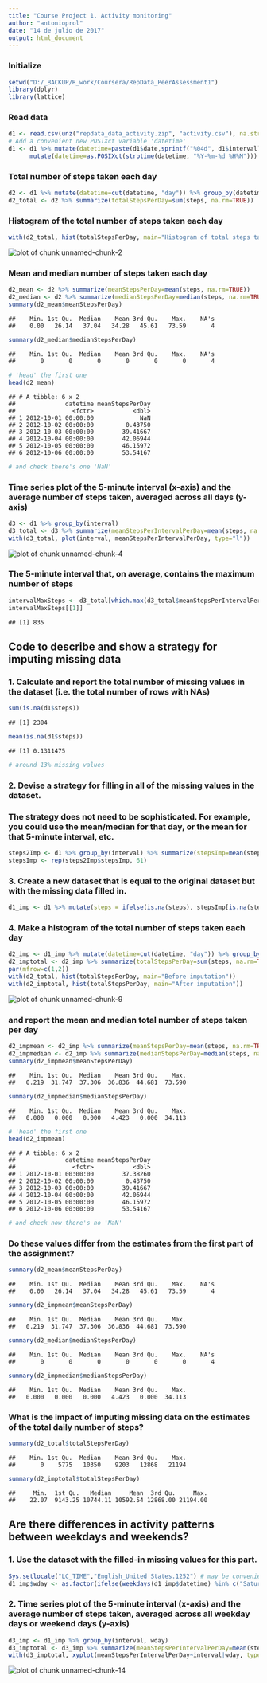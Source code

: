 ```yaml
---
title: "Course Project 1. Activity monitoring"
author: "antonioprol"
date: "14 de julio de 2017"
output: html_document
---
```




### Initialize

```r
setwd("D:/_BACKUP/R_work/Coursera/RepData_PeerAssessment1")
library(dplyr)
library(lattice)
```

### Read data

```r
d1 <- read.csv(unz("repdata_data_activity.zip", "activity.csv"), na.strings = "NA", stringsAsFactors = FALSE)
# Add a convenient new POSIXct variable 'datetime'
d1 <- d1 %>% mutate(datetime=paste(d1$date,sprintf("%04d", d1$interval),sep=" ")) %>%
      mutate(datetime=as.POSIXct(strptime(datetime, "%Y-%m-%d %H%M")))
```

### Total number of steps taken each day

```r
d2 <- d1 %>% mutate(datetime=cut(datetime, "day")) %>% group_by(datetime)
d2_total <- d2 %>% summarize(totalStepsPerDay=sum(steps, na.rm=TRUE))
```

### Histogram of the total number of steps taken each day

```r
with(d2_total, hist(totalStepsPerDay, main="Histogram of total steps taken each day"))
```

![plot of chunk unnamed-chunk-2](figure/unnamed-chunk-2-1.png)

### Mean and median number of steps taken each day

```r
d2_mean <- d2 %>% summarize(meanStepsPerDay=mean(steps, na.rm=TRUE))
d2_median <- d2 %>% summarize(medianStepsPerDay=median(steps, na.rm=TRUE))
summary(d2_mean$meanStepsPerDay)
```

```
##    Min. 1st Qu.  Median    Mean 3rd Qu.    Max.    NA's 
##    0.00   26.14   37.04   34.28   45.61   73.59       4
```

```r
summary(d2_median$medianStepsPerDay)
```

```
##    Min. 1st Qu.  Median    Mean 3rd Qu.    Max.    NA's 
##       0       0       0       0       0       0       4
```

```r
# 'head' the first one
head(d2_mean)
```

```
## # A tibble: 6 x 2
##              datetime meanStepsPerDay
##                <fctr>           <dbl>
## 1 2012-10-01 00:00:00             NaN
## 2 2012-10-02 00:00:00         0.43750
## 3 2012-10-03 00:00:00        39.41667
## 4 2012-10-04 00:00:00        42.06944
## 5 2012-10-05 00:00:00        46.15972
## 6 2012-10-06 00:00:00        53.54167
```

```r
# and check there's one 'NaN'
```

### Time series plot of the 5-minute interval (x-axis) and the average number of steps taken, averaged across all days (y-axis)

```r
d3 <- d1 %>% group_by(interval)
d3_total <- d3 %>% summarize(meanStepsPerIntervalPerDay=mean(steps, na.rm=TRUE))
with(d3_total, plot(interval, meanStepsPerIntervalPerDay, type="l"))
```

![plot of chunk unnamed-chunk-4](figure/unnamed-chunk-4-1.png)

### The 5-minute interval that, on average, contains the maximum number of steps

```r
intervalMaxSteps <- d3_total[which.max(d3_total$meanStepsPerIntervalPerDay),"interval"]
intervalMaxSteps[[1]]
```

```
## [1] 835
```

## Code to describe and show a strategy for imputing missing data
### 1. Calculate and report the total number of missing values in the dataset (i.e. the total number of rows with NAs)

```r
sum(is.na(d1$steps))
```

```
## [1] 2304
```

```r
mean(is.na(d1$steps))
```

```
## [1] 0.1311475
```

```r
# around 13% missing values
```

### 2. Devise a strategy for filling in all of the missing values in the dataset.
### The strategy does not need to be sophisticated. For example, you could use the mean/median for that day, or the mean for that 5-minute interval, etc.

```r
steps2Imp <- d1 %>% group_by(interval) %>% summarize(stepsImp=mean(steps, na.rm=TRUE))
stepsImp <- rep(steps2Imp$stepsImp, 61)
```

### 3. Create a new dataset that is equal to the original dataset but with the missing data filled in.

```r
d1_imp <- d1 %>% mutate(steps = ifelse(is.na(steps), stepsImp[is.na(steps)], steps))
```

### 4. Make a histogram of the total number of steps taken each day

```r
d2_imp <- d1_imp %>% mutate(datetime=cut(datetime, "day")) %>% group_by(datetime)
d2_imptotal <- d2_imp %>% summarize(totalStepsPerDay=sum(steps, na.rm=TRUE))
par(mfrow=c(1,2))
with(d2_total, hist(totalStepsPerDay, main="Before imputation"))
with(d2_imptotal, hist(totalStepsPerDay, main="After imputation"))
```

![plot of chunk unnamed-chunk-9](figure/unnamed-chunk-9-1.png)

### and report the mean and median total number of steps taken per day

```r
d2_impmean <- d2_imp %>% summarize(meanStepsPerDay=mean(steps, na.rm=TRUE))
d2_impmedian <- d2_imp %>% summarize(medianStepsPerDay=median(steps, na.rm=TRUE))
summary(d2_impmean$meanStepsPerDay)
```

```
##    Min. 1st Qu.  Median    Mean 3rd Qu.    Max. 
##   0.219  31.747  37.306  36.836  44.681  73.590
```

```r
summary(d2_impmedian$medianStepsPerDay)
```

```
##    Min. 1st Qu.  Median    Mean 3rd Qu.    Max. 
##   0.000   0.000   0.000   4.423   0.000  34.113
```

```r
# 'head' the first one
head(d2_impmean)
```

```
## # A tibble: 6 x 2
##              datetime meanStepsPerDay
##                <fctr>           <dbl>
## 1 2012-10-01 00:00:00        37.38260
## 2 2012-10-02 00:00:00         0.43750
## 3 2012-10-03 00:00:00        39.41667
## 4 2012-10-04 00:00:00        42.06944
## 5 2012-10-05 00:00:00        46.15972
## 6 2012-10-06 00:00:00        53.54167
```

```r
# and check now there's no 'NaN'
```

### Do these values differ from the estimates from the first part of the assignment?

```r
summary(d2_mean$meanStepsPerDay)
```

```
##    Min. 1st Qu.  Median    Mean 3rd Qu.    Max.    NA's 
##    0.00   26.14   37.04   34.28   45.61   73.59       4
```

```r
summary(d2_impmean$meanStepsPerDay)
```

```
##    Min. 1st Qu.  Median    Mean 3rd Qu.    Max. 
##   0.219  31.747  37.306  36.836  44.681  73.590
```

```r
summary(d2_median$medianStepsPerDay)
```

```
##    Min. 1st Qu.  Median    Mean 3rd Qu.    Max.    NA's 
##       0       0       0       0       0       0       4
```

```r
summary(d2_impmedian$medianStepsPerDay)
```

```
##    Min. 1st Qu.  Median    Mean 3rd Qu.    Max. 
##   0.000   0.000   0.000   4.423   0.000  34.113
```

### What is the impact of imputing missing data on the estimates of the total daily number of steps?

```r
summary(d2_total$totalStepsPerDay)
```

```
##    Min. 1st Qu.  Median    Mean 3rd Qu.    Max. 
##       0    5775   10350    9203   12868   21194
```

```r
summary(d2_imptotal$totalStepsPerDay)
```

```
##     Min.  1st Qu.   Median     Mean  3rd Qu.     Max. 
##    22.07  9143.25 10744.11 10592.54 12868.00 21194.00
```

## Are there differences in activity patterns between weekdays and weekends?
### 1. Use the dataset with the filled-in missing values for this part.

```r
Sys.setlocale("LC_TIME","English_United States.1252") # may be convenient
d1_imp$wday <- as.factor(ifelse(weekdays(d1_imp$datetime) %in% c("Saturday", "Sunday"), "weekend", "weekday"))
```

### 2. Time series plot of the 5-minute interval (x-axis) and the average number of steps taken, averaged across all weekday days or weekend days (y-axis)

```r
d3_imp <- d1_imp %>% group_by(interval, wday)
d3_imptotal <- d3_imp %>% summarize(meanStepsPerIntervalPerDay=mean(steps, na.rm=TRUE))
with(d3_imptotal, xyplot(meanStepsPerIntervalPerDay~interval|wday, type="l", layout=c(1,2)))
```

![plot of chunk unnamed-chunk-14](figure/unnamed-chunk-14-1.png)


